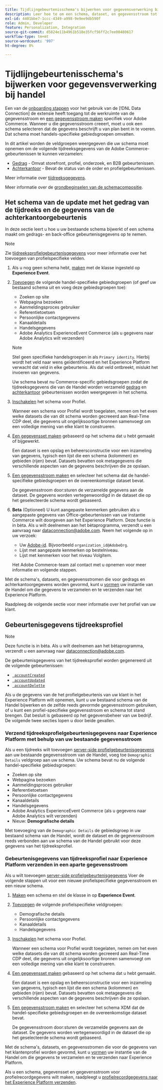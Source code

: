 ```yaml
---
title: Tijdlijngebeurtenisschema's bijwerken voor gegevensverwerking bij handel
description: Leer hoe te om een schema, dataset, en gegevensstroom tot stand te brengen om tijdreeksgebeurtenisgegevens voor de gegevensopname van de Handel te verzamelen en te verzenden.
exl-id: 4401bbe7-1ccc-4349-a998-9e9ee9db590f
role: Admin, Developer
feature: Personalization, Integration
source-git-commit: d5824e11b4961b518e35fcf56ff2c7ee00480617
workflow-type: tm+mt
source-wordcount: '997'
ht-degree: 0%

---
```


# Tijdlijngebeurtenisschema&#39;s bijwerken voor gegevensverwerking bij handel

Een van de [onboarding stappen](overview.md#onboarding-steps) voor het gebruik van de [!DNL Data Connection] de extensie heeft toegang tot de werkruimte van de gegevensstroom en [een gegevensstroom maken](https://experienceleague.adobe.com/docs/experience-platform/datastreams/overview.html) specifiek voor Adobe Commerce. Wanneer u die gegevensstroom creeert, moet u ook een schema selecteren dat de gegevens beschrijft u van plan bent in te voeren. Dat schema moet handels-specifieke gebiedsgroepen omvatten.

In dit artikel worden de veldgroepen weergegeven die uw schema moet opnemen om de volgende tijdreeksgegevens van de Adobe Commerce-gebeurtenissen te kunnen verzamelen:

- [Gedrag](events.md) - Omvat storefront, profiel, onderzoek, en B2B gebeurtenissen.
- [Achterkantoor](events-backoffice.md) - Bevat de status van de order en profielgebeurtenissen.

Meer informatie over [tijdreeksgegevens](data-ingestion.md).

Meer informatie over de [grondbeginselen van de schemacompositie](https://experienceleague.adobe.com/docs/experience-platform/xdm/schema/composition.html).

## Het schema van de update met het gedrag van de tijdreeks en de gegevens van de achterkantoorgebeurtenis

In deze sectie leert u hoe u uw bestaande schema bijwerkt of een schema maakt om gedrags- en back-office gebeurtenisgegevens op te nemen.

>[!NOTE]
>
>Zie [tijdreeksprofielgebeurtenisgegevens](#time-series-profile-event-data) voor meer informatie over het toevoegen van profielspecifieke velden.

1. Als u nog geen schema hebt, [maken](https://experienceleague.adobe.com/docs/experience-platform/xdm/ui/resources/schemas.html#create) met de klasse ingesteld op **Experience Event**.

1. [Toevoegen](https://experienceleague.adobe.com/docs/experience-platform/xdm/ui/resources/schemas.html#add-field-groups) de volgende handel-specifieke gebiedsgroepen (of geef uw bestaand schema uit en voeg deze gebiedsgroepen toe):

   - Zoeken op site
   - Webpagina bezoeken
   - Aanmeldingsproces gebruiker
   - Referentietoetsen
   - Persoonlijke contactgegevens
   - Kanaaldetails
   - Handelsgegevens
   - Adobe Analytics ExperienceEvent Commerce (als u gegevens naar Adobe Analytics wilt verzenden)

   >[!NOTE]
   >
   > Stel geen specifieke handelsgroepen in als `Primary identity`. Hierbij wordt het veld naar wens geïdentificeerd en het Experience Platform verwacht dat veld in elke gebeurtenis. Als dat veld ontbreekt, mislukt het invoeren van gegevens.

   Uw schema bevat nu Commerce-specific gebiedsgroepen zodat de tijdreeksgegevens die van de Handel worden verzameld [gedrag](events.md) en [achterkantoor](events-backoffice.md) gebeurtenissen worden weergegeven in het schema.

1. [Inschakelen](https://experienceleague.adobe.com/docs/experience-platform/xdm/ui/resources/schemas.html#profile) het schema voor Profiel.

   Wanneer een schema voor Profiel wordt toegelaten, nemen om het even welke datasets die van dit schema worden gecreeerd aan Real-Time CDP deel, die gegevens uit ongelijksoortige bronnen samenvoegt om een volledige mening van elke klant te construeren.

1. [Een gegevensset maken](https://experienceleague.adobe.com/docs/platform-learn/implement-mobile-sdk/experience-cloud/platform.html#create-a-dataset) gebaseerd op het schema dat u hebt gemaakt of bijgewerkt.

   Een dataset is een opslag en beheersconstructie voor een inzameling van gegevens, typisch een lijst die een schema (kolommen) en gebieden (rijen) bevat. Datasets bevatten ook metagegevens die verschillende aspecten van de gegevens beschrijven die ze opslaan.

1. [Een gegevensstroom maken](https://experienceleague.adobe.com/docs/experience-platform/datastreams/overview.html) en selecteer het schema dat de handel-specifieke gebiedsgroepen en de overeenkomstige dataset bevat.

   De gegevensstroom door:sturen de verzamelde gegevens aan de dataset. De gegevens worden vertegenwoordigd in de dataset die op het geselecteerde schema wordt gebaseerd.

1. **Beta** (Optioneel) U kunt aangepaste kenmerken gebruiken als u aangepaste gegevens van Office-gebeurtenissen van uw instantie Commerce wilt doorgeven aan het Experience Platform. Deze functie is in bèta. Als u wilt deelnemen aan het bètaprogramma, verzendt u een aanvraag naar [dataconnection@adobe.com](mailto:dataconnection@adobe.com). Neem het volgende op in uw verzoek:

   - Uw [Adobe-id](https://experienceleague.adobe.com/docs/core-services/interface/administration/organizations.html#concept_EA8AEE5B02CF46ACBDAD6A8508646255). Bijvoorbeeld `organization_id@AdobeOrg`.
   - Lijst met aangepaste kenmerken op bestelniveau.
   - Lijst met kenmerken voor het niveau Volgitem.

   Het Adobe Commerce-team zal contact met u opnemen voor meer informatie en volgende stappen.

Met de schema&#39;s, datasets, en gegevensstromen die voor gedrags en achterkantoorgegevens worden gevormd, kunt u [vormen](connect-data.md#data-collection) uw instantie van de Handel om die gegevens te verzamelen en te verzenden naar het Experience Platform.

Raadpleeg de volgende sectie voor meer informatie over het profiel van uw klant.

## Gebeurtenisgegevens tijdreeksprofiel

>[!NOTE]
>
>Deze functie is in bèta. Als u wilt deelnemen aan het bètaprogramma, verzendt u een aanvraag naar [dataconnection@adobe.com](mailto:dataconnection@adobe.com).

De gebeurtenisgegevens van het tijdreeksprofiel worden gegenereerd uit de volgende gebeurtenissen:

- [` accountCreated`](events-backoffice.md#accountcreated)
- [` accountUpdated`](events-backoffice.md#accountupdated)
- [` accountDelette`](events-backoffice.md#accountdeleted)

Als u de gegevens van de het profielgebeurtenis van uw klant in het Experience Platform wilt opnemen, kunt u uw bestaand schema van de Handel bijwerken en de zelfde reeds gevormde gegevensstroom gebruiken, of u kunt een profiel-specifieke gegevensstroom en schema tot stand brengen. Dat besluit is gebaseerd op het gegevensbeheer van uw bedrijf. De volgende twee secties lopen u door beide gevallen.

### Verzend tijdreeksprofielgebeurtenisgegevens naar Experience Platform met behulp van uw bestaande gegevensstroom

Als u een tijdreeks wilt toevoegen [server-side profielgebeurtenisgegevens](events-backoffice.md#customer-profile-events-server-side) aan uw bestaande gegevensstroom van de Handel, voeg toe `Demographic Details` veldgroep aan uw schema. Uw schema bevat nu de volgende handel-specifieke gebiedsgroepen:

- Zoeken op site
- Webpagina bezoeken
- Aanmeldingsproces gebruiker
- Referentietoetsen
- Persoonlijke contactgegevens
- Kanaaldetails
- Handelsgegevens
- Adobe Analytics ExperienceEvent Commerce (als u gegevens naar Adobe Analytics wilt verzenden)
- Nieuw: **Demografische details**

Met toevoeging van de `Demographic Details` de gebiedsgroep in uw bestaand schema van de Handel, wordt de dataset en de gegevensstroom reeds verbonden aan uw schema van de Handel gebruikt voor deze gegevens van het tijdreeksprofiel.

### Gebeurtenisgegevens van tijdreeksprofiel naar Experience Platform verzenden in een aparte gegevensstroom

Als u wilt toevoegen [server-side profielgebeurtenisgegevens](events-backoffice.md#customer-profile-events-server-side) Voer de volgende stappen uit voor een nieuwe profielspecifieke gegevensstroom en een nieuw schema.

1. [Maken](https://experienceleague.adobe.com/docs/experience-platform/xdm/ui/resources/schemas.html#create) een schema en stel de klasse in op **Experience Event**.

1. [Toevoegen](https://experienceleague.adobe.com/docs/experience-platform/xdm/ui/resources/schemas.html#add-field-groups) de volgende profielspecifieke veldgroepen:

   - Demografische details
   - Persoonlijke contactgegevens
   - Kanaaldetails
   - Handelsgegevens

1. [Inschakelen](https://experienceleague.adobe.com/docs/experience-platform/xdm/ui/resources/schemas.html#profile) het schema voor Profiel.

   Wanneer een schema voor Profiel wordt toegelaten, nemen om het even welke datasets die van dit schema worden gecreeerd aan Real-Time CDP deel, die gegevens uit ongelijksoortige bronnen samenvoegt om een volledige mening van elke klant te construeren.

1. [Een gegevensset maken](https://experienceleague.adobe.com/docs/platform-learn/implement-mobile-sdk/experience-cloud/platform.html#create-a-dataset) gebaseerd op het schema dat u hebt gemaakt.

   Een dataset is een opslag en beheersconstructie voor een inzameling van gegevens, typisch een lijst die een schema (kolommen) en gebieden (rijen) bevat. Datasets bevatten ook metagegevens die verschillende aspecten van de gegevens beschrijven die ze opslaan.

1. [Een gegevensstroom maken](https://experienceleague.adobe.com/docs/experience-platform/datastreams/overview.html) en selecteer het schema XDM dat de handel-specifieke gebiedsgroepen en de overeenkomstige dataset bevat.

   De gegevensstroom door:sturen de verzamelde gegevens aan de dataset. De gegevens worden vertegenwoordigd in de dataset die op het geselecteerde schema wordt gebaseerd.

Met de schema&#39;s, datasets, en gegevensstromen die voor de gegevens van het klantenprofiel worden gevormd, kunt u [vormen](connect-data.md#data-collection) uw instantie van de Handel om die gegevens te verzamelen en te verzenden naar Experience Platform.

Als u een schema, gegevensset en gegevensstroom voor profielrecordgegevens wilt maken, raadpleegt u [profielrecordgegevens naar het Experience Platform verzenden](profile-data.md).
